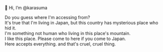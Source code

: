 👋 Hi, I’m @karasuma

Do you guess where I'm accessing from?<br>
It's true that I'm living in Japan, but this country has mysterious place who hid it.<br>
I'm something not human who living in this place's mountain.<br>
I like this place. Please come to here if you come to Japan.<br>
Here accepts everything. and that's cruel, cruel thing.<br>

<!---
karasuma/karasuma is a ✨ special ✨ repository because its `README.md` (this file) appears on your GitHub profile.
You can click the Preview link to take a look at your changes.
--->
